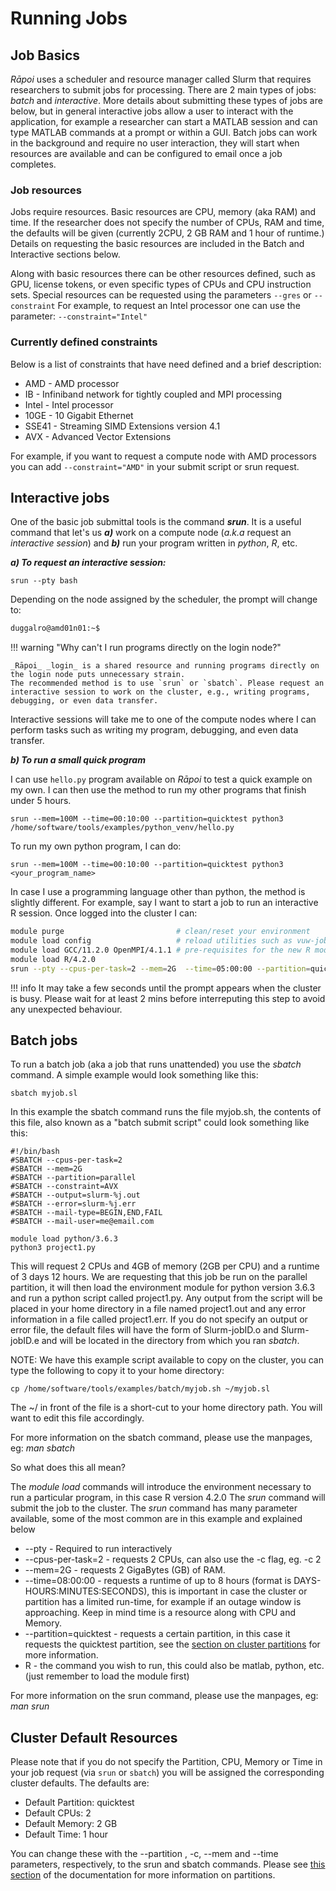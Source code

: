 # Running Jobs
## Job Basics

_Rāpoi_ uses a scheduler and resource manager called Slurm that requires researchers to submit jobs for processing.  There are 2 main types of jobs: _batch_ and _interactive_.  More details about submitting these types of jobs are below, but in general interactive jobs allow a user to interact with the application, for example a researcher can start a MATLAB session and can type MATLAB commands at a prompt or within a GUI.  Batch jobs can work in the background and require no user interaction, they will start when resources are available and can be configured to email once a job completes.

### Job resources

Jobs require resources.  Basic resources are CPU, memory (aka RAM) and time.  If the researcher does not specify the number of CPUs, RAM and time, the defaults will be given (currently 2CPU, 2 GB RAM and 1 hour of runtime.)  Details on requesting the basic resources are included in the Batch and Interactive sections below.

Along with basic resources there can be other resources defined, such as GPU, license tokens, or even specific types of CPUs and CPU instruction sets.  Special resources can be requested using the parameters `--gres` or `--constraint`  For example, to request an Intel processor one can use the parameter: `--constraint="Intel"`

### Currently defined constraints

Below is a list of constraints that have need defined and a brief description:

* AMD - AMD processor
* IB - Infiniband network for tightly coupled and MPI processing
* Intel - Intel processor
* 10GE - 10 Gigabit Ethernet
* SSE41 - Streaming SIMD Extensions version 4.1
* AVX - Advanced Vector Extensions

For example, if you want to request a compute node with AMD processors you can add `--constraint="AMD"` in your submit script or srun request.


## Interactive jobs

One of the basic job submittal tools is the command _**srun**_. It is a useful command that let's us _**a)**_ work on a compute node (_a.k.a_ request an _interactive_ _session_) and _**b)**_ run your program written in _python_, _R_, etc.

_**a) To request an interactive session:**_
```
srun --pty bash
```
Depending on the node assigned by the scheduler, the prompt will change to:

```bash
duggalro@amd01n01:~$
```

!!! warning "Why can't I run programs directly on the login node?"
    
    _Rāpoi_ _login_ is a shared resource and running programs directly on the login node puts unnecessary strain. 
    The recommended method is to use `srun` or `sbatch`. Please request an interactive session to work on the cluster, e.g., writing programs, debugging, or even data transfer. 

Interactive sessions will take me to one of the compute nodes where I can perform tasks such as writing my program, debugging, and even data transfer.


_**b) To run a small quick program**_


I can use `hello.py` program available on _Rāpoi_ to test a quick example on my own. I can then use the method to run my other programs that finish under 5 hours. 

```
srun --mem=100M --time=00:10:00 --partition=quicktest python3 /home/software/tools/examples/python_venv/hello.py
```

To run my own python program, I can do: 

```
srun --mem=100M --time=00:10:00 --partition=quicktest python3 <your_program_name>
```


In case I use a programming language other than python, the method is slightly different. For example, say I want to start a job to run an interactive R session. Once logged into the cluster I can:

```bash
module purge                         # clean/reset your environment
module load config                   # reload utilities such as vuw-job-report
module load GCC/11.2.0 OpenMPI/4.1.1 # pre-requisites for the new R module
module load R/4.2.0
srun --pty --cpus-per-task=2 --mem=2G  --time=05:00:00 --partition=quicktest R
```


!!! info
    It may take a few seconds until the prompt appears when the cluster is busy. Please wait for at least 2 mins before interreputing this step to avoid any unexpected behaviour.


## Batch jobs

To run a batch job (aka a job that runs unattended) you use the _sbatch_ command.  A simple example would look something like this:

`sbatch myjob.sl`

In this example the sbatch command runs the file myjob.sh, the contents of this file, also known as a "batch submit script" could look something like this:

```text
#!/bin/bash
#SBATCH --cpus-per-task=2
#SBATCH --mem=2G
#SBATCH --partition=parallel
#SBATCH --constraint=AVX
#SBATCH --output=slurm-%j.out
#SBATCH --error=slurm-%j.err
#SBATCH --mail-type=BEGIN,END,FAIL
#SBATCH --mail-user=me@email.com

module load python/3.6.3
python3 project1.py
```

This will request 2 CPUs and 4GB of memory (2GB per CPU) and a runtime of 3 days
12 hours.  We are requesting that this job be run on the parallel  partition, it
will then load the environment module for python version 3.6.3 and run a python
script called project1.py.  Any output from the script will be placed in your
home directory in a file named project1.out and any error information in a file called project1.err.  If you do not specify an output or error file, the default files will have the form of Slurm-jobID.o and Slurm-jobID.e and will be located in the directory from which you ran _sbatch_.

NOTE:  We have this example script available to copy on the cluster, you can type the following to copy it to your home directory:

`cp /home/software/tools/examples/batch/myjob.sh ~/myjob.sl`

The ~/ in front of the file is a short-cut to your home directory path.  You will want to edit this file accordingly.

For more information on the sbatch command, please use the manpages, eg: _man sbatch_


So what does this all mean?

The _module load_ commands will introduce the environment necessary to run a particular program, in this case R version 4.2.0
The _srun_ command will submit the job to the cluster.  The _srun_ command has many parameter available, some of the most common are in this example and explained below

* --pty - Required to run interactively
* --cpus-per-task=2 - requests 2 CPUs, can also use the -c flag, eg. -c 2
* --mem=2G - requests 2 GigaBytes (GB) of RAM.
* --time=08:00:00 - requests a runtime of up to 8 hours (format is DAYS-HOURS:MINUTES:SECONDS), this is important in case the cluster or partition has a limited run-time, for example if an outage window is approaching.  Keep in mind time is a resource along with CPU and Memory.  
* --partition=quicktest - requests a certain partition, in this case it requests the quicktest partition, see the [section on cluster partitions](partitions.md) for more information.
* R - the command you wish to run, this could also be matlab, python, etc. (just remember to load the module first)


For more information on the srun command, please use the manpages, eg: _man srun_



## Cluster Default Resources

Please note that if you do not specify the Partition, CPU, Memory or Time in your job request 
(via `srun` or `sbatch`)
you will be assigned the corresponding cluster defaults.
The defaults are:

* Default Partition: quicktest
* Default CPUs: 2
* Default Memory: 2 GB
* Default Time: 1 hour

You can change these with the --partition , -c, --mem and --time parameters, respectively, to the srun and sbatch commands. 
Please see [this section](partitions.md) of the documentation for more information on partitions.

